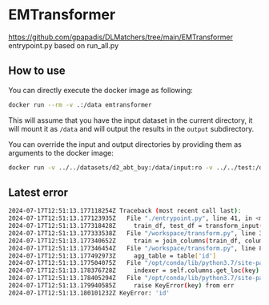 # EMTransformer

https://github.com/gpapadis/DLMatchers/tree/main/EMTransformer
entrypoint.py based on run_all.py

## How to use

You can directly execute the docker image as following:

```bash
docker run --rm -v .:/data emtransformer
```

This will assume that you have the input dataset in the current directory,
it will mount it as `/data` and will output the results in the `output` subdirectory.

You can override the input and output directories by providing them as arguments to the docker image:

```bash
docker run -v ../../datasets/d2_abt_buy:/data/input:ro -v ../../test:/data/output emtransformer /data/input /data/output
```

## Latest error

```bash
2024-07-17T12:51:13.177118254Z Traceback (most recent call last):
2024-07-17T12:51:13.177123935Z   File "./entrypoint.py", line 41, in <module>
2024-07-17T12:51:13.177318428Z     train_df, test_df = transform_input(args.input, columns_to_join, ' ', [prefix_1, prefix_2])
2024-07-17T12:51:13.177333538Z   File "/workspace/transform.py", line 34, in transform_input
2024-07-17T12:51:13.177340652Z     train = join_columns(train_df, columns_to_join, separator, prefixes)
2024-07-17T12:51:13.177346454Z   File "/workspace/transform.py", line 8, in join_columns
2024-07-17T12:51:13.177492973Z     agg_table = table['id']
2024-07-17T12:51:13.177504075Z   File "/opt/conda/lib/python3.7/site-packages/pandas/core/frame.py", line 3458, in __getitem__
2024-07-17T12:51:13.178376728Z     indexer = self.columns.get_loc(key)
2024-07-17T12:51:13.178405294Z   File "/opt/conda/lib/python3.7/site-packages/pandas/core/indexes/base.py", line 3363, in get_loc
2024-07-17T12:51:13.179940585Z     raise KeyError(key) from err
2024-07-17T12:51:13.180101232Z KeyError: 'id'
```
